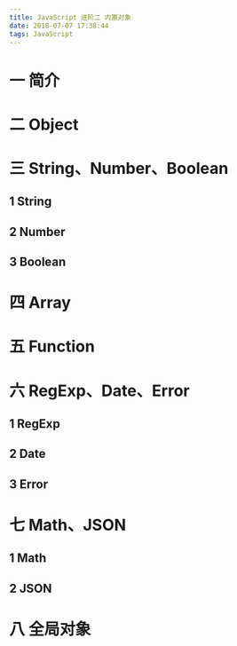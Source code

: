 ```yaml
---
title: JavaScript 进阶二 内置对象
date: 2018-07-07 17:38:44
tags: JavaScript
---
```

# 一 简介

# 二 Object

# 三 String、Number、Boolean
## 1 String

## 2 Number

## 3 Boolean

# 四 Array

# 五 Function

# 六 RegExp、Date、Error
## 1 RegExp

## 2 Date

## 3 Error

# 七 Math、JSON

## 1 Math

## 2 JSON

# 八 全局对象